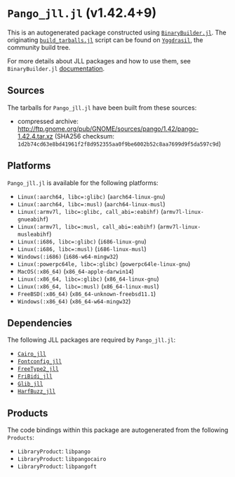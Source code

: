 # `Pango_jll.jl` (v1.42.4+9)

This is an autogenerated package constructed using [`BinaryBuilder.jl`](https://github.com/JuliaPackaging/BinaryBuilder.jl). The originating [`build_tarballs.jl`](https://github.com/JuliaPackaging/Yggdrasil/blob/afb04be074e5167c8cadd840f70ec96cc7e8efc7/P/Pango/build_tarballs.jl) script can be found on [`Yggdrasil`](https://github.com/JuliaPackaging/Yggdrasil/), the community build tree.

For more details about JLL packages and how to use them, see `BinaryBuilder.jl` [documentation](https://juliapackaging.github.io/BinaryBuilder.jl/dev/jll/).

## Sources

The tarballs for `Pango_jll.jl` have been built from these sources:

* compressed archive: http://ftp.gnome.org/pub/GNOME/sources/pango/1.42/pango-1.42.4.tar.xz (SHA256 checksum: `1d2b74cd63e8bd41961f2f8d952355aa0f9be6002b52c8aa7699d9f5da597c9d`)

## Platforms

`Pango_jll.jl` is available for the following platforms:

* `Linux(:aarch64, libc=:glibc)` (`aarch64-linux-gnu`)
* `Linux(:aarch64, libc=:musl)` (`aarch64-linux-musl`)
* `Linux(:armv7l, libc=:glibc, call_abi=:eabihf)` (`armv7l-linux-gnueabihf`)
* `Linux(:armv7l, libc=:musl, call_abi=:eabihf)` (`armv7l-linux-musleabihf`)
* `Linux(:i686, libc=:glibc)` (`i686-linux-gnu`)
* `Linux(:i686, libc=:musl)` (`i686-linux-musl`)
* `Windows(:i686)` (`i686-w64-mingw32`)
* `Linux(:powerpc64le, libc=:glibc)` (`powerpc64le-linux-gnu`)
* `MacOS(:x86_64)` (`x86_64-apple-darwin14`)
* `Linux(:x86_64, libc=:glibc)` (`x86_64-linux-gnu`)
* `Linux(:x86_64, libc=:musl)` (`x86_64-linux-musl`)
* `FreeBSD(:x86_64)` (`x86_64-unknown-freebsd11.1`)
* `Windows(:x86_64)` (`x86_64-w64-mingw32`)

## Dependencies

The following JLL packages are required by `Pango_jll.jl`:

* [`Cairo_jll`](https://github.com/JuliaBinaryWrappers/Cairo_jll.jl)
* [`Fontconfig_jll`](https://github.com/JuliaBinaryWrappers/Fontconfig_jll.jl)
* [`FreeType2_jll`](https://github.com/JuliaBinaryWrappers/FreeType2_jll.jl)
* [`FriBidi_jll`](https://github.com/JuliaBinaryWrappers/FriBidi_jll.jl)
* [`Glib_jll`](https://github.com/JuliaBinaryWrappers/Glib_jll.jl)
* [`HarfBuzz_jll`](https://github.com/JuliaBinaryWrappers/HarfBuzz_jll.jl)

## Products

The code bindings within this package are autogenerated from the following `Products`:

* `LibraryProduct`: `libpango`
* `LibraryProduct`: `libpangocairo`
* `LibraryProduct`: `libpangoft`

